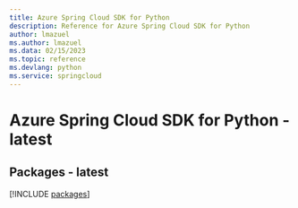```yaml
---
title: Azure Spring Cloud SDK for Python
description: Reference for Azure Spring Cloud SDK for Python
author: lmazuel
ms.author: lmazuel
ms.data: 02/15/2023
ms.topic: reference
ms.devlang: python
ms.service: springcloud
---
```

# Azure Spring Cloud SDK for Python - latest
## Packages - latest
[!INCLUDE [packages](spring-cloud-index.md)]